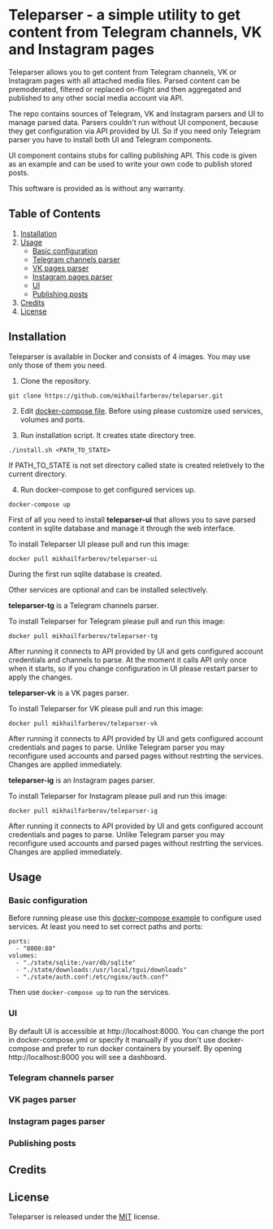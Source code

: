 # Teleparser - a simple utility to get content from Telegram channels, VK and Instagram pages

Teleparser allows you to get content from Telegram channels, VK or Instagram pages with all attached media files. Parsed content can be premoderated, filtered or replaced on-flight and then aggregated and published to any other social media account via API.

The repo contains sources of Telegram, VK and Instagram parsers and UI to manage parsed data.
Parsers couldn't run without UI component, because they get configuration via API provided by UI.
So if you need only Telegram parser you have to install both UI and Telegram components.

UI component contains stubs for calling publishing API. This code is given as an example and can be used to write your own code to publish stored posts.

This software is provided as is without any warranty.

## Table of Contents

1. [Installation](#installation)
2. [Usage](#usage)
   * [Basic configuration](#basic-configuration)
   * [Telegram channels parser](#telegram-channels-parser)
   * [VK pages parser](#vk-pages-parser)
   * [Instagram pages parser](#instagram-pages-parser)
   * [UI](#ui)
   * [Publishing posts](#publishing-posts)
3. [Credits](#credits)
4. [License](#license)

## Installation

Teleparser is available in Docker and consists of 4 images.
You may use only those of them you need.

1. Clone the repository.
```
git clone https://github.com/mikhailfarberov/teleparser.git
```
2. Edit [docker-compose file](https://github.com/mikhailfarberov/teleparser/blob/master/docker-compose.yml). Before using please customize used services, volumes and ports.

3. Run installation script. It creates state directory tree.
```
./install.sh <PATH_TO_STATE>
```
If PATH_TO_STATE is not set directory called state is created reletively to the current directory.

4. Run docker-compose to get configured services up.
```
docker-compose up
```

First of all you need to install **teleparser-ui** that allows you to save parsed content in sqlite database and manage it through the web interface.

To install Teleparser UI please pull and run this image:
```
docker pull mikhailfarberov/teleparser-ui
```

During the first run sqlite database is created.

Other services are optional and can be installed selectively.

**teleparser-tg** is a Telegram channels parser.

To install Teleparser for Telegram please pull and run this image:
```
docker pull mikhailfarberov/teleparser-tg
```

After running it connects to API provided by UI and gets configured account credentials and channels to parse. At the moment it calls API only once when it starts, so if you change configuration in UI please restart parser to apply the changes.

**teleparser-vk** is a VK pages parser.

To install Teleparser for VK please pull and run this image:
```
docker pull mikhailfarberov/teleparser-vk
```

After running it connects to API provided by UI and gets configured account credentials and pages to parse.
Unlike Telegram parser you may reconfigure used accounts and parsed pages without restrting the services. Changes are applied immediately.

**teleparser-ig** is an Instagram pages parser.

To install Teleparser for Instagram please pull and run this image:
```
docker pull mikhailfarberov/teleparser-ig
```

After running it connects to API provided by UI and gets configured account credentials and pages to parse.
Unlike Telegram parser you may reconfigure used accounts and parsed pages without restrting the services. Changes are applied immediately.

## Usage

### Basic configuration
Before running please use this [docker-compose example](https://github.com/mikhailfarberov/teleparser/blob/master/docker-compose.yml) to configure used services.
At least you need to set correct paths and ports:
```
ports:
  - "8000:80"
volumes:
  - "./state/sqlite:/var/db/sqlite"
  - "./state/downloads:/usr/local/tgui/downloads"
  - "./state/auth.conf:/etc/nginx/auth.conf"
```

Then use ```docker-compose up``` to run the services.

### UI

By default UI is accessible at http://localhost:8000. You can change the port in docker-compose.yml or specify it manually if you don't use docker-compose and prefer to run docker containers by yourself.
By opening http://localhost:8000 you will see a dashboard.

### Telegram channels parser

### VK pages parser

### Instagram pages parser

### Publishing posts

## Credits

## License
Teleparser is released under the [MIT](https://github.com/mikhailfarberov/teleparser/blob/master/LICENSE) license.
